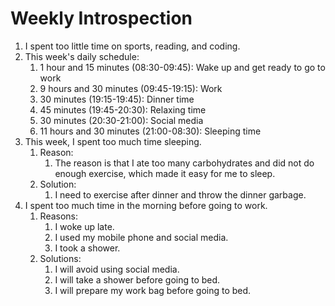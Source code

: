 # Weekly Introspection

1. I spent too little time on sports, reading, and coding.
2. This week's daily schedule:
   1. 1 hour and 15 minutes (08:30-09:45): Wake up and get ready to go to work
   2. 9 hours and 30 minutes (09:45-19:15): Work
   3. 30 minutes (19:15-19:45): Dinner time
   4. 45 minutes (19:45-20:30): Relaxing time
   5. 30 minutes (20:30-21:00): Social media
   6. 11 hours and 30 minutes (21:00-08:30): Sleeping time
3. This week, I spent too much time sleeping.
   1. Reason:
      1. The reason is that I ate too many carbohydrates and did not do enough exercise, which made it easy for me to sleep.
   2. Solution:
      1. I need to exercise after dinner and throw the dinner garbage.
4. I spent too much time in the morning before going to work.
   1. Reasons:
      1. I woke up late.
      2. I used my mobile phone and social media.
      3. I took a shower.
   2. Solutions:
      1. I will avoid using social media.
      2. I will take a shower before going to bed.
      3. I will prepare my work bag before going to bed.
